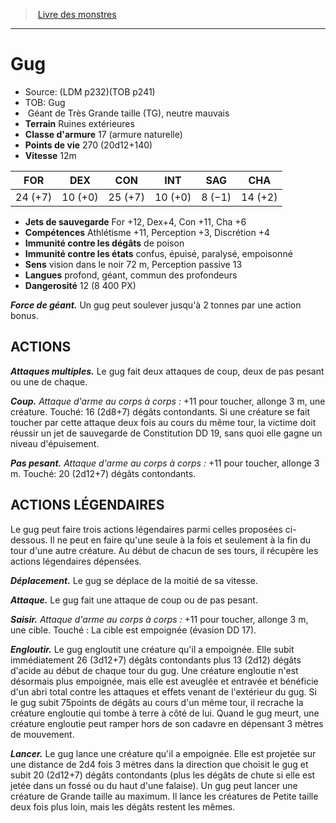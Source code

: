 ﻿> [Livre des monstres](tome_of_beasts.md)

---

# Gug

- Source: (LDM p232)(TOB p241)
- TOB: Gug
-  Géant de Très Grande taille (TG), neutre mauvais
- **Terrain** Ruines extérieures
- **Classe d'armure** 17 (armure naturelle)
- **Points de vie** 270 (20d12+140)
- **Vitesse** 12m

|FOR|DEX|CON|INT|SAG|CHA|
|---|---|---|---|---|---|
|24 (+7)|10 (+0)|25 (+7)|10 (+0)|8 (−1)|14 (+2)|

- **Jets de sauvegarde** For +12, Dex+4, Con +11, Cha +6
- **Compétences** Athlétisme +11, Perception +3, Discrétion +4
- **Immunité contre les dégâts** de poison
- **Immunité contre les états** confus, épuisé, paralysé, empoisonné
- **Sens** vision dans le noir 72 m, Perception passive 13
- **Langues** profond, géant, commun des profondeurs
- **Dangerosité** 12 (8 400 PX)

**_Force de géant._** Un gug peut soulever jusqu'à 2 tonnes par une action bonus.

## ACTIONS

**_Attaques multiples._** Le gug fait deux attaques de coup, deux de pas pesant ou une de chaque.

**_Coup._** _Attaque d'arme au corps à corps :_ +11 pour toucher, allonge 3 m, une créature. Touché: 16 (2d8+7) dégâts contondants. Si une créature se fait toucher par cette attaque deux fois au cours du même tour, la victime doit réussir un jet de sauvegarde de Constitution DD 19, sans quoi elle gagne un niveau d'épuisement.

**_Pas pesant._** _Attaque d'arme au corps à corps :_ +11 pour toucher, allonge 3 m. Touché: 20 (2d12+7) dégâts contondants.

## ACTIONS LÉGENDAIRES

Le gug peut faire trois actions légendaires parmi celles proposées ci-dessous. Il ne peut en faire qu'une seule à la fois et seulement à la fin du tour d'une autre créature. Au début de chacun de ses tours, il récupère les actions légendaires dépensées.

**_Déplacement._** Le gug se déplace de la moitié de sa vitesse.

**_Attaque._** Le gug fait une attaque de coup ou de pas pesant.

**_Saisir._** _Attaque d'arme au corps à corps :_ +11 pour toucher, allonge 3 m, une cible. Touché : La cible est empoignée (évasion DD 17).

**_Engloutir._** Le gug engloutit une créature qu'il a empoignée. Elle subit immédiatement 26 (3d12+7) dégâts contondants plus 13 (2d12) dégâts d'acide au début de chaque tour du gug. Une créature engloutie n'est désormais plus empoignée, mais elle est aveuglée et entravée et bénéficie d'un abri total contre les attaques et effets venant de l'extérieur du gug. Si le gug subit 75points de dégâts au cours d'un même tour, il recrache la créature engloutie qui tombe à terre à côté de lui. Quand le gug meurt, une créature engloutie peut ramper hors de son cadavre en dépensant 3 mètres de mouvement.

**_Lancer._** Le gug lance une créature qu'il a empoignée. Elle est projetée sur une distance de 2d4 fois 3 mètres dans la direction que choisit le gug et subit 20 (2d12+7) dégâts contondants (plus les dégâts de chute si elle est jetée dans un fossé ou du haut d'une falaise). Un gug peut lancer une créature de Grande taille au maximum. Il lance les créatures de Petite taille deux fois plus loin, mais les dégâts restent les mêmes.

